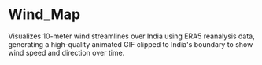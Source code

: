 # Wind_Map
Visualizes 10-meter wind streamlines over India using ERA5 reanalysis data, generating a high-quality animated GIF clipped to India's boundary to show wind speed and direction over time.
